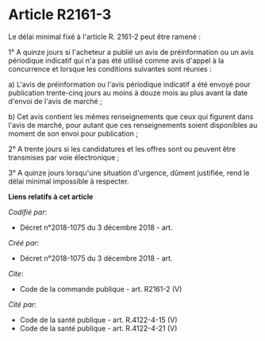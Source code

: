 # Article R2161-3

Le délai minimal fixé à l'article R. 2161-2 peut être ramené : 

1° A quinze jours si l'acheteur a publié un avis de préinformation ou un avis périodique indicatif qui n'a pas été utilisé
comme avis d'appel à la concurrence et lorsque les conditions suivantes sont réunies : 

a) L'avis de préinformation ou l'avis périodique indicatif a été envoyé pour publication trente-cinq jours au moins à douze
mois au plus avant la date d'envoi de l'avis de marché ; 

b) Cet avis contient les mêmes renseignements que ceux qui figurent dans l'avis de marché, pour autant que ces renseignements
soient disponibles au moment de son envoi pour publication ; 

2° A trente jours si les candidatures et les offres sont ou peuvent être transmises par voie électronique ; 

3° A quinze jours lorsqu'une situation d'urgence, dûment justifiée, rend le délai minimal impossible à respecter.

**Liens relatifs à cet article**

_Codifié par_:

  - Décret n°2018-1075 du 3 décembre 2018 - art.

_Créé par_:

  - Décret n°2018-1075 du 3 décembre 2018 - art.

_Cite_:

  - Code de la commande publique - art. R2161-2 (V)

_Cité par_:

  - Code de la santé publique - art. R.4122-4-15 (V)
  - Code de la santé publique - art. R.4122-4-21 (V)
